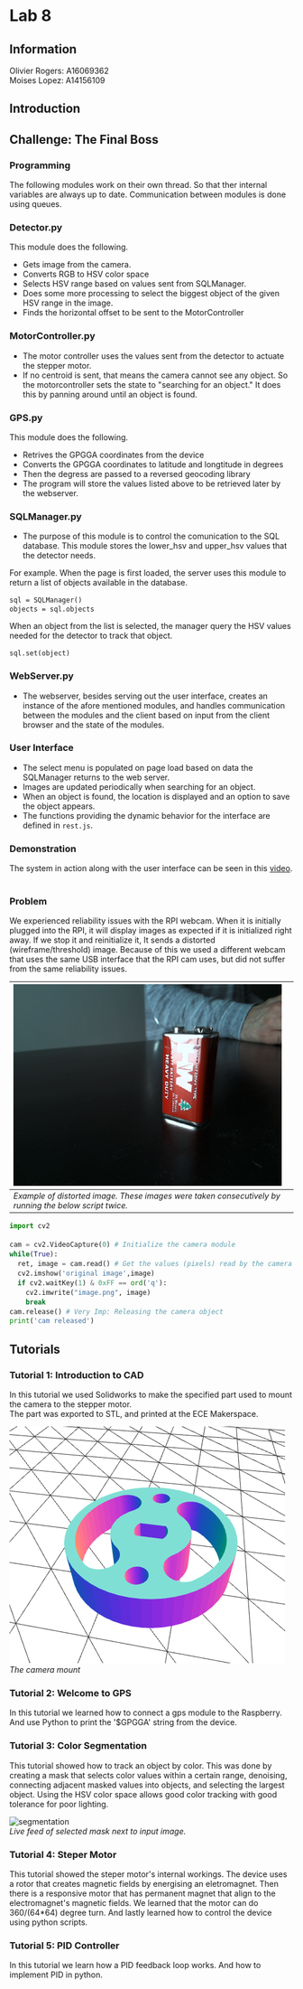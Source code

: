 # Lab 8
## Information
Olivier Rogers: A16069362  
Moises Lopez: A14156109
## Introduction


## Challenge: The Final Boss

### Programming
The following modules work on their own thread. So that ther internal variables are always up to date. Communication between modules is done using queues.

### Detector.py
This module does the following.
- Gets image from the camera.
- Converts RGB to HSV color space
- Selects HSV range based on values sent from SQLManager.
- Does some more processing to select the biggest object of the given HSV range in the image.
- Finds the horizontal offset to be sent to the MotorController

### MotorController.py
- The motor controller uses the values sent from the detector to actuate the stepper motor.  
- If no centroid is sent, that means the camera cannot see any object. So the motorcontroller sets the state to "searching for an object." It does this by panning around until an object is found.

### GPS.py
This module does the following.
- Retrives the GPGGA coordinates from the device
- Converts the GPGGA coordinates to latitude and longtitude in degrees
- Then the degress are passed to a reversed geocoding library  
- The program will store the values listed above to be retrieved later by the webserver.

### SQLManager.py
- The purpose of this module is to control the comunication to the SQL database. This module stores the lower_hsv and upper_hsv values that the detector needs.  

For example. When the page is first loaded, the server uses this module to return a list of objects available in the database.
```
sql = SQLManager()
objects = sql.objects
```

When an object from the list is selected, the manager query the HSV values needed for the detector to track that object.
```
sql.set(object)
```

### WebServer.py
- The webserver, besides serving out the user interface, creates an instance of the afore mentioned modules, and handles communication between the modules and the client based on input from the client browser and the state of the modules.

### User Interface
- The select menu is populated on page load based on data the SQLManager returns to the web server.
- Images are updated periodically when searching for an object.
- When an object is found, the location is displayed and an option to save the object appears.
- The functions providing the dynamic behavior for the interface are defined in `rest.js`.

### Demonstration
The system in action along with the user interface can be seen in this [video](https://youtu.be/I85MJMIBmd4).  
<br>
### Problem
We experienced reliability issues with the RPI webcam. When it is initially plugged into the RPI, it will display images as expected if it is initialized right away. If we stop it and reinitialize it, It sends a distorted (wireframe/threshold) image. Because of this we used a different webcam that uses the same USB interface that the RPI cam uses, but did not suffer from the same reliability issues.  

| ![good image](images/image-first.png) | ![]() |
| :--- | :--- |
| *Example of distorted image. These images were taken consecutively by running the below script twice.* |


```python
import cv2

cam = cv2.VideoCapture(0) # Initialize the camera module
while(True):
  ret, image = cam.read() # Get the values (pixels) read by the camera
  cv2.imshow('original image',image)
  if cv2.waitKey(1) & 0xFF == ord('q'): 
    cv2.imwrite("image.png", image)
    break
cam.release() # Very Imp: Releasing the camera object
print('cam released')
```

## Tutorials

### Tutorial 1: Introduction to CAD

In this tutorial we used Solidworks to make the specified part used to mount the camera to the stepper motor.  
The part was exported to STL, and printed at the ECE Makerspace.

![Motor Mount CAD](Images/motor_mount.png)
*The camera mount*

### Tutorial 2: Welcome to GPS
In this tutorial we learned how to connect a gps module to the Raspberry. And use Python to print the '$GPGGA' string from the device.


### Tutorial 3: Color Segmentation

This tutorial showed how to track an object by color. This was done by creating a mask that selects color values within a certain range, denoising, connecting adjacent masked values into objects, and selecting the largest object. Using the HSV color space allows good color tracking with good tolerance for poor lighting.    

![segmentation](Images/tutorial2_segmentation.gif)  
*Live feed of selected mask next to input image.*
### Tutorial 4: Steper Motor
This tutorial showed the steper motor's internal workings. The device uses a rotor that creates magnetic fields by energising an eletromagnet. Then there is a responsive motor that has permanent magnet that align to the electromagnet's magnetic fields. We learned that the motor can do 360/(64*64) degree turn. And lastly learned how to control the device using python scripts.

### Tutorial 5: PID Controller
In this tutorial we learn how a PID feedback loop works. And how to implement PID in python.